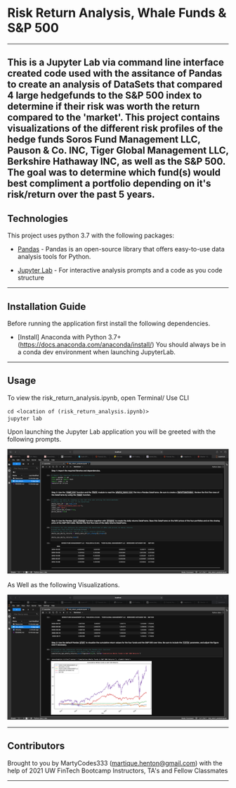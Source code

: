 # Risk Return Analysis, Whale Funds & S&P 500

---

This is a Jupyter Lab via command line interface created code used with the assitance of Pandas to create an analysis of DataSets that compared 4 large hedgefunds to the S&P 500 index to determine if their risk was worth the return compared to the 'market'. This project contains visualizations of the different risk profiles of the hedge funds Soros Fund Management LLC, Pauson & Co. INC, Tiger Global Management LLC, Berkshire Hathaway INC, as well as the S&P 500. The goal was to determine which fund(s) would best compliment a portfolio depending on it's risk/return over the past 5 years.
---

## Technologies

This project uses python 3.7 with the following packages:

* [Pandas](https://github.com/pandas-dev/pandas) - Pandas is an open-source library that offers easy-to-use data analysis tools for Python.

* [Jupyter Lab](https://github.com/jupyterlab/jupyterlab-git) - For interactive analysis prompts and a code as you code structure



 
---

## Installation Guide

Before running the application first install the following dependencies.


* [Install] Anaconda with Python 3.7+(https://docs.anaconda.com/anaconda/install/)
You should always be in a conda dev environment when launching JupyterLab.
 


---

## Usage

To view the risk_return_analysis.ipynb, open Terminal/ Use CLI

```conda activate dev
cd <location of (risk_return_analysis.ipynb)>
jupyter lab
```

Upon launching the Jupyter Lab application you will be greeted with the following prompts.

![Risk Return Analysis](risk.png)


As Well as the following Visualizations.

![Plotted Data](return.png)

---

## Contributors

Brought to you by MartyCodes333 (martique.henton@gmail.com) with the help of 2021 UW FinTech Bootcamp Instructors, TA's and Fellow Classmates


---